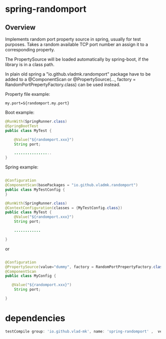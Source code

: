 spring-randomport
======================

Overview
---------

Implements random port  property source in spring, usually for test purposes.
Takes a random available TCP port number an assign it to a corresponding property.

The PropertySource will be loaded automatically by spring-boot, if the library is in a class path.

In plain old spring  a  "io.github.vladmk.randomport" package have to be added
to a @ComponentScan or @PropertySource(..., factory = RandomPortPrepertyFactory.class) can be used instead.

Property file example:
```
my.port=${randomport.my.port}
```


Boot example:
```java
@RunWith(SpringRunner.class)
@SpringBootTest
public class MyTest {

    @Value("${randomport.xxx}")
    String port;

    .................
}

```

Spring example:
```java

@Configuration
@ComponentScan(basePackages = "io.github.vladmk.randomport")
public class MyTestConfig {
}

@RunWith(SpringRunner.class)
@ContextConfiguration(classes = {MyTestConfig.class})
public class MyTest {
    @Value("${randomport.xxx}")
    String port;

    ............

}

```
or
```java

@Configuration
@PropertySource(value="dummy", factory = RandomPortPrepertyFactory.class,  ignoreResourceNotFound=true)
@ComponentScan
public class MyConfig {

   @Value("${randomport.xxx}")
    String port;

}

```


dependencies
============

```groovy
testCompile group: 'io.github.vlad-mk', name: 'spring-randomport' ,  version: '0.1.4'
```



